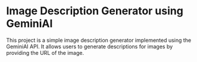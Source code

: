 # Image Description Generator using GeminiAI

This project is a simple image description generator implemented using the GeminiAI API. It allows users to generate descriptions for images by providing the URL of the image.
